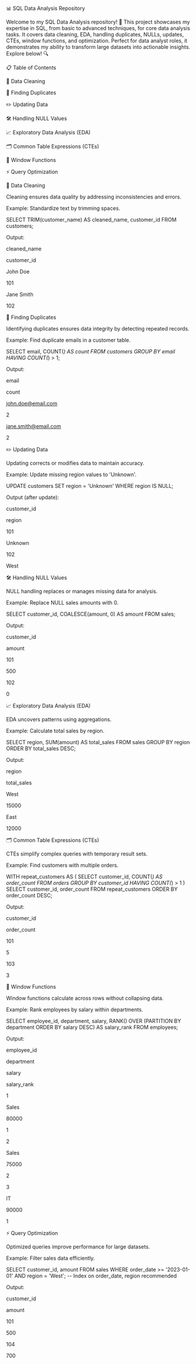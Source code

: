 📊 SQL Data Analysis Repository

Welcome to my SQL Data Analysis repository! 🚀 This project showcases my expertise in SQL, from basic to advanced techniques, for core data analysis tasks. It covers data cleaning, EDA, handling duplicates, NULLs, updates, CTEs, window functions, and optimization. Perfect for data analyst roles, it demonstrates my ability to transform large datasets into actionable insights. Explore below! 🔍



📋 Table of Contents





🧹 Data Cleaning



🔎 Finding Duplicates



✏️ Updating Data



🛠️ Handling NULL Values



📈 Exploratory Data Analysis (EDA)



🗂️ Common Table Expressions (CTEs)



📅 Window Functions



⚡ Query Optimization



🧹 Data Cleaning

Cleaning ensures data quality by addressing inconsistencies and errors.

Example: Standardize text by trimming spaces.

SELECT TRIM(customer_name) AS cleaned_name, customer_id
FROM customers;

Output:







cleaned_name



customer_id





John Doe



101





Jane Smith



102



🔎 Finding Duplicates

Identifying duplicates ensures data integrity by detecting repeated records.

Example: Find duplicate emails in a customer table.

SELECT email, COUNT(*) AS count
FROM customers
GROUP BY email
HAVING COUNT(*) > 1;

Output:







email



count





john.doe@email.com



2





jane.smith@email.com



2



✏️ Updating Data

Updating corrects or modifies data to maintain accuracy.

Example: Update missing region values to 'Unknown'.

UPDATE customers
SET region = 'Unknown'
WHERE region IS NULL;

Output (after update):







customer_id



region





101



Unknown





102



West



🛠️ Handling NULL Values

NULL handling replaces or manages missing data for analysis.

Example: Replace NULL sales amounts with 0.

SELECT customer_id, COALESCE(amount, 0) AS amount
FROM sales;

Output:







customer_id



amount





101



500





102



0



📈 Exploratory Data Analysis (EDA)

EDA uncovers patterns using aggregations.

Example: Calculate total sales by region.

SELECT region, SUM(amount) AS total_sales
FROM sales
GROUP BY region
ORDER BY total_sales DESC;

Output:







region



total_sales





West



15000





East



12000



🗂️ Common Table Expressions (CTEs)

CTEs simplify complex queries with temporary result sets.

Example: Find customers with multiple orders.

WITH repeat_customers AS (
  SELECT customer_id, COUNT(*) AS order_count
  FROM orders
  GROUP BY customer_id
  HAVING COUNT(*) > 1
)
SELECT customer_id, order_count
FROM repeat_customers
ORDER BY order_count DESC;

Output:







customer_id



order_count





101



5





103



3



📅 Window Functions

Window functions calculate across rows without collapsing data.

Example: Rank employees by salary within departments.

SELECT employee_id, department, salary,
       RANK() OVER (PARTITION BY department ORDER BY salary DESC) AS salary_rank
FROM employees;

Output:







employee_id



department



salary



salary_rank





1



Sales



80000



1





2



Sales



75000



2





3



IT



90000



1



⚡ Query Optimization

Optimized queries improve performance for large datasets.

Example: Filter sales data efficiently.

SELECT customer_id, amount
FROM sales
WHERE order_date >= '2023-01-01'
AND region = 'West';
-- Index on order_date, region recommended

Output:







customer_id



amount





101



500





104



700





